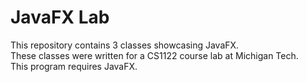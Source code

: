 # JavaFX Lab
This repository contains 3 classes showcasing JavaFX.<br/>
These classes were written for a CS1122 course lab at Michigan Tech.<br/>
This program requires JavaFX.
